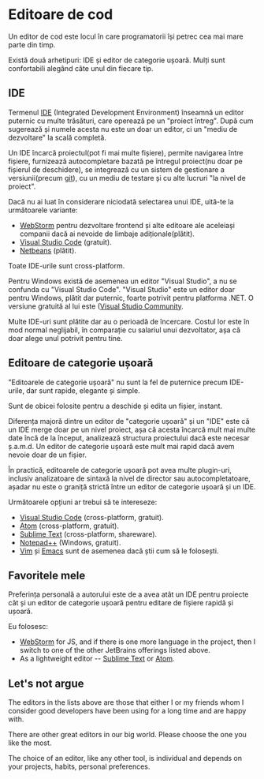 # Editoare de cod

Un editor de cod este locul în care programatorii își petrec cea mai mare parte din timp.

Există două arhetipuri: IDE și editor de categorie ușoară. Mulți sunt confortabili alegând câte unul din fiecare tip.

## IDE

Termenul [IDE](https://en.wikipedia.org/wiki/Integrated_development_environment) (Integrated Development Environment) înseamnă un editor puternic cu multe trăsături, care operează pe un "proiect întreg". După cum sugerează și numele acesta nu este un doar un editor, ci un "mediu de dezvoltare" la scală completă.

Un IDE încarcă proiectul(pot fi mai multe fișiere), permite navigarea între fișiere, furnizează autocompletare bazată pe întregul proiect(nu doar pe fișierul de deschidere), se integrează cu un sistem de gestionare a versiunii(precum [git](https://git-scm.com/)), cu un mediu de testare și cu alte lucruri "la nivel de proiect".

Dacă nu ai luat în considerare niciodată selectarea unui IDE, uită-te la următoarele variante:

- [WebStorm](http://www.jetbrains.com/webstorm/) pentru dezvoltare frontend și alte editoare ale aceleiași companii dacă ai nevoide de limbaje adiționale(plătit).
- [Visual Studio Code](https://code.visualstudio.com/) (gratuit).
- [Netbeans](http://netbeans.org/) (plătit).

Toate IDE-urile sunt cross-platform.

Pentru Windows există de asemenea un editor "Visual Studio", a nu se confunda cu "Visual Studio Code". "Visual Studio" este un editor doar pentru Windows, plătit dar puternic, foarte potrivit pentru platforma .NET. O versiune gratuită al lui este ([Visual Studio Community](https://www.visualstudio.com/vs/community/).

Multe IDE-uri sunt plătite dar au o perioadă de încercare. Costul lor este în mod normal neglijabil, în comparație cu salariul unui dezvoltator, așa că doar alege unul potrivit pentru tine.

## Editoare de categorie ușoară

"Editoarele de categorie ușoară" nu sunt la fel de puternice precum IDE-urile, dar sunt rapide, elegante și simple.

Sunt de obicei folosite pentru a deschide și edita un fișier, instant.

Diferența majoră dintre un editor de "categorie ușoară" și un "IDE" este că un IDE merge doar pe un nivel proiect, așa că acesta încarcă mult mai multe date încă de la început, analizează structura proiectului dacă este necesar ș.a.m.d. Un editor de categorie ușoară este mult mai rapid dacă avem nevoie doar de un fișier.

În practică, editoarele de categorie ușoară pot avea multe plugin-uri, inclusiv analizatoare de sintaxă la nivel de director sau autocompletatoare, așadar nu este o graniță strictă între un editor de categorie ușoară și un IDE.

Următoarele opțiuni ar trebui să te intereseze:

- [Visual Studio Code](https://code.visualstudio.com/) (cross-platform, gratuit).
- [Atom](https://atom.io/) (cross-platform, gratuit).
- [Sublime Text](http://www.sublimetext.com) (cross-platform, shareware).
- [Notepad++](https://notepad-plus-plus.org/) (Windows, gratuit).
- [Vim](http://www.vim.org/) și [Emacs](https://www.gnu.org/software/emacs/) sunt de asemenea dacă știi cum să le folosești.

## Favoritele mele

Preferința personală a autorului este de a avea atât un IDE pentru proiecte cât și un editor de categorie ușoară pentru editare de fișiere rapidă și ușoară.

Eu folosesc:

- [WebStorm](http://www.jetbrains.com/webstorm/) for JS, and if there is one more language in the project, then I switch to one of the other JetBrains offerings listed above.
- As a lightweight editor -- [Sublime Text](http://www.sublimetext.com) or [Atom](https://atom.io/).

## Let's not argue

The editors in the lists above are those that either I or my friends whom I consider good developers have been using for a long time and are happy with.

There are other great editors in our big world. Please choose the one you like the most.

The choice of an editor, like any other tool, is individual and depends on your projects, habits, personal preferences.
